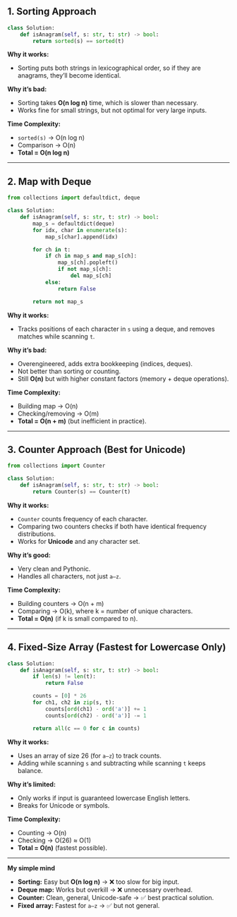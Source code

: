 ## 1. Sorting Approach

```python
class Solution:
    def isAnagram(self, s: str, t: str) -> bool:
        return sorted(s) == sorted(t)
```

**Why it works:**

* Sorting puts both strings in lexicographical order, so if they are anagrams, they’ll become identical.

**Why it’s bad:**

* Sorting takes **O(n log n)** time, which is slower than necessary.
* Works fine for small strings, but not optimal for very large inputs.

**Time Complexity:**

* `sorted(s)` → O(n log n)
* Comparison → O(n)
* **Total = O(n log n)**

---

## 2. Map with Deque

```python
from collections import defaultdict, deque

class Solution:
    def isAnagram(self, s: str, t: str) -> bool:
        map_s = defaultdict(deque)
        for idx, char in enumerate(s):
            map_s[char].append(idx)

        for ch in t:
            if ch in map_s and map_s[ch]:
                map_s[ch].popleft()
                if not map_s[ch]:  
                    del map_s[ch]
            else:
                return False

        return not map_s
```

**Why it works:**

* Tracks positions of each character in `s` using a deque, and removes matches while scanning `t`.

**Why it’s bad:**

* Overengineered, adds extra bookkeeping (indices, deques).
* Not better than sorting or counting.
* Still **O(n)** but with higher constant factors (memory + deque operations).

**Time Complexity:**

* Building map → O(n)
* Checking/removing → O(m)
* **Total = O(n + m)**
  (but inefficient in practice).

---

## 3. Counter Approach (Best for Unicode)

```python
from collections import Counter

class Solution:
    def isAnagram(self, s: str, t: str) -> bool:
        return Counter(s) == Counter(t)
```

**Why it works:**

* `Counter` counts frequency of each character.
* Comparing two counters checks if both have identical frequency distributions.
* Works for **Unicode** and any character set.

**Why it’s good:**

* Very clean and Pythonic.
* Handles all characters, not just `a–z`.

**Time Complexity:**

* Building counters → O(n + m)
* Comparing → O(k), where k = number of unique characters.
* **Total = O(n)** (if k is small compared to n).

---

## 4. Fixed-Size Array (Fastest for Lowercase Only)

```python
class Solution:
    def isAnagram(self, s: str, t: str) -> bool:
        if len(s) != len(t):
            return False

        counts = [0] * 26
        for ch1, ch2 in zip(s, t):
            counts[ord(ch1) - ord('a')] += 1
            counts[ord(ch2) - ord('a')] -= 1

        return all(c == 0 for c in counts)
```

**Why it works:**

* Uses an array of size 26 (for `a–z`) to track counts.
* Adding while scanning `s` and subtracting while scanning `t` keeps balance.

**Why it’s limited:**

* Only works if input is guaranteed lowercase English letters.
* Breaks for Unicode or symbols.

**Time Complexity:**

* Counting → O(n)
* Checking → O(26) ≈ O(1)
* **Total = O(n)** (fastest possible).

---

**My simple mind**

* **Sorting:** Easy but **O(n log n)** → ❌ too slow for big input.
* **Deque map:** Works but overkill → ❌ unnecessary overhead.
* **Counter:** Clean, general, Unicode-safe → ✅ best practical solution.
* **Fixed array:** Fastest for `a–z` → ✅ but not general.
